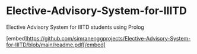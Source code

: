 # Elective-Advisory-System-for-IIITD
Elective Advisory System for IIITD students using Prolog

[embed]https://github.com/simranenggprojects/Elective-Advisory-System-for-IIITD/blob/main/readme.pdf[/embed]
